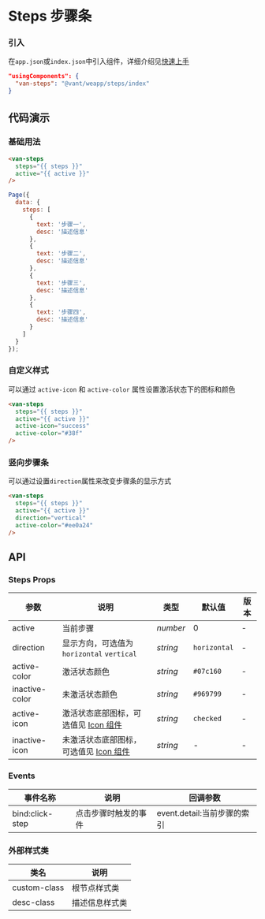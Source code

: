# Steps 步骤条

### 引入

在`app.json`或`index.json`中引入组件，详细介绍见[快速上手](#/quickstart#yin-ru-zu-jian)

```json
"usingComponents": {
  "van-steps": "@vant/weapp/steps/index"
}
```

## 代码演示

### 基础用法

```html
<van-steps
  steps="{{ steps }}"
  active="{{ active }}"
/>
```

```javascript
Page({
  data: {
    steps: [
      {
        text: '步骤一',
        desc: '描述信息'
      },
      {
        text: '步骤二',
        desc: '描述信息'
      },
      {
        text: '步骤三',
        desc: '描述信息'
      },
      {
        text: '步骤四',
        desc: '描述信息'
      }
    ]
  }
});
```

### 自定义样式
可以通过 `active-icon` 和 `active-color` 属性设置激活状态下的图标和颜色

```html
<van-steps
  steps="{{ steps }}"
  active="{{ active }}"
  active-icon="success"
  active-color="#38f"
/>
```

### 竖向步骤条
可以通过设置`direction`属性来改变步骤条的显示方式

```html
<van-steps
  steps="{{ steps }}"
  active="{{ active }}"
  direction="vertical"
  active-color="#ee0a24"
/>
```

## API

### Steps Props

| 参数 | 说明 | 类型 | 默认值 | 版本 |
|-----------|-----------|-----------|-------------|-------------|
| active | 当前步骤 | *number* | 0 | - |
| direction | 显示方向，可选值为 `horizontal` `vertical` | *string* | `horizontal` | - |
| active-color | 激活状态颜色 | *string* | `#07c160` | - |
| inactive-color | 未激活状态颜色 | *string* | `#969799` | - |
| active-icon | 激活状态底部图标，可选值见 [Icon 组件](#/icon) | *string* | `checked` | - |
| inactive-icon | 未激活状态底部图标，可选值见 [Icon 组件](#/icon) | *string* | - | - |

### Events

| 事件名称 | 说明 | 回调参数 |
|------|------|------|
| bind:click-step | 点击步骤时触发的事件 | event.detail:当前步骤的索引 |

### 外部样式类

| 类名 | 说明 |
|-----------|-----------|
| custom-class | 根节点样式类 |
| desc-class | 描述信息样式类 |
